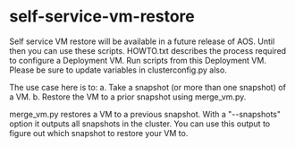 # self-service-vm-restore

Self service VM restore will be available in a future release of AOS. Until then you can use these scripts.
HOWTO.txt describes the process required to configure a Deployment VM. Run scripts from this Deployment VM.
Please be sure to update variables in clusterconfig.py also.

The use case here is to:
a. Take a snapshot (or more than one snapshot) of a VM.
b. Restore the VM to a prior snapshot using merge_vm.py.

merge_vm.py restores a VM to a previous snapshot. With a "--snapshots" option it outputs all snapshots in the cluster. You can use this output to figure out which snapshot to restore your VM to.


